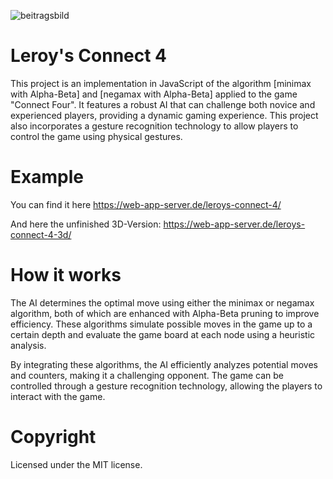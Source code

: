 ![beitragsbild](https://github.com/Toadzi/connect-4/assets/170478014/65157293-9c7c-4d3f-a21c-9dbe75c59b3d)

# Leroy's Connect 4

This project is an implementation in JavaScript of the algorithm [minimax with Alpha-Beta] and [negamax with Alpha-Beta] applied to the game "Connect Four". It features a robust AI that can challenge both novice and experienced players, providing a dynamic gaming experience. This project also incorporates a gesture recognition technology to allow players to control the game using physical gestures.

# Example
You can find it here https://web-app-server.de/leroys-connect-4/

And here the unfinished 3D-Version: https://web-app-server.de/leroys-connect-4-3d/

# How it works
The AI determines the optimal move using either the minimax or negamax algorithm, both of which are enhanced with Alpha-Beta pruning to improve efficiency. These algorithms simulate possible moves in the game up to a certain depth and evaluate the game board at each node using a heuristic analysis.

By integrating these algorithms, the AI efficiently analyzes potential moves and counters, making it a challenging opponent. The game can be controlled through a gesture recognition technology, allowing the players to interact with the game.

# Copyright
Licensed under the MIT license.
